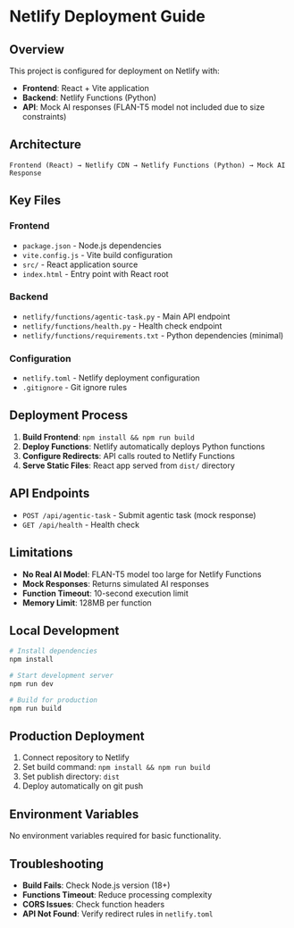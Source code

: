 # Netlify Deployment Guide

## Overview

This project is configured for deployment on Netlify with:
- **Frontend**: React + Vite application
- **Backend**: Netlify Functions (Python)
- **API**: Mock AI responses (FLAN-T5 model not included due to size constraints)

## Architecture

```
Frontend (React) → Netlify CDN → Netlify Functions (Python) → Mock AI Response
```

## Key Files

### Frontend
- `package.json` - Node.js dependencies
- `vite.config.js` - Vite build configuration
- `src/` - React application source
- `index.html` - Entry point with React root

### Backend
- `netlify/functions/agentic-task.py` - Main API endpoint
- `netlify/functions/health.py` - Health check endpoint
- `netlify/functions/requirements.txt` - Python dependencies (minimal)

### Configuration
- `netlify.toml` - Netlify deployment configuration
- `.gitignore` - Git ignore rules

## Deployment Process

1. **Build Frontend**: `npm install && npm run build`
2. **Deploy Functions**: Netlify automatically deploys Python functions
3. **Configure Redirects**: API calls routed to Netlify Functions
4. **Serve Static Files**: React app served from `dist/` directory

## API Endpoints

- `POST /api/agentic-task` - Submit agentic task (mock response)
- `GET /api/health` - Health check

## Limitations

- **No Real AI Model**: FLAN-T5 model too large for Netlify Functions
- **Mock Responses**: Returns simulated AI responses
- **Function Timeout**: 10-second execution limit
- **Memory Limit**: 128MB per function

## Local Development

```bash
# Install dependencies
npm install

# Start development server
npm run dev

# Build for production
npm run build
```

## Production Deployment

1. Connect repository to Netlify
2. Set build command: `npm install && npm run build`
3. Set publish directory: `dist`
4. Deploy automatically on git push

## Environment Variables

No environment variables required for basic functionality.

## Troubleshooting

- **Build Fails**: Check Node.js version (18+)
- **Functions Timeout**: Reduce processing complexity
- **CORS Issues**: Check function headers
- **API Not Found**: Verify redirect rules in `netlify.toml`
